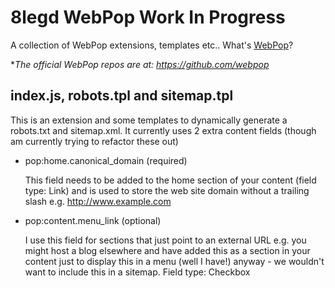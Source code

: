 8legd WebPop Work In Progress
=============================
A collection of WebPop extensions, templates etc.. What's [WebPop](http://www.webpop.com/ "Cloud CMS for Designers")?

**The official WebPop repos are at: https://github.com/webpop*


index.js, robots.tpl and sitemap.tpl
------------------------------------
This is an extension and some templates to dynamically generate a robots.txt and sitemap.xml. It currently uses 2 extra content fields (though am currently trying to refactor these out)

- pop:home.canonical_domain (required)

    This field needs to be added to the home section of your content (field type: Link) and is used to store the web site domain without a trailing slash e.g. http://www.example.com

- pop:content.menu_link (optional)

    I use this field for sections that just point to an external URL e.g. you might host a blog elsewhere and have added this as a section in your content just to display this in a menu (well I have!) anyway - we wouldn't want to include this in a sitemap. Field type: Checkbox
